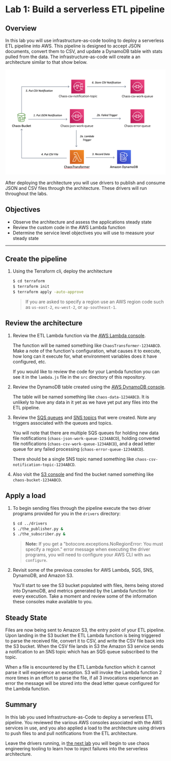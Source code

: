 # Lab 1: Build a serverless ETL pipeline

## Overview

In this lab you will use infrastructure-as-code tooling to deploy a serverless ETL pipeline into AWS.  This pipeline is designed to accept JSON documents, convert them to CSV, and update a DynamoDB table with stats pulled from the data.  The infrastructure-as-code will create a an architecture similar to that show below.

![Serverless ETL Architecture](images/serverless-etl-architecture.png)

After deploying the architecture you will use drivers to publish and consume JSON and CSV files through the architecture.  These drivers will run throughout the labs.

## Objectives
 - Observe the architecture and assess the applications steady state
 - Review the custom code in the AWS Lambda function
 - Determine the service level objectives you will use to measure your steady state

 ---

## Create the pipeline

1. Using the Terraform cli, deploy the architecture

    ```bash
    $ cd terraform
    $ terraform init
    $ terraform apply -auto-approve
    ```

    > If you are asked to specify a region use an AWS region code such as `us-east-2`, `eu-west-2`, or `ap-southeast-1`.

## Review the architecture

1. Review the ETL Lambda function via the [AWS Lambda console](https://console.aws.amazon.com/lambda/home?#/functions).  

    The function will be named something like `ChaosTransformer-1234ABCD`.  Make a note of the function's configuration, what causes it to execute, how long can it execute for, what environment variables does it have configured, etc.

    If you would like to review the code for your Lambda function you can see it in the `lambda.js` file in the `src` directory of this repository.

1. Review the DynamoDB table created using the [AWS DynamoDB console](https://console.aws.amazon.com/dynamodb/home?#tables:).

    The table will be named something like `chaos-data-1234ABCD`.  It is unlikely to have any data in it yet as we have yet put any files into the ETL pipeline.

1. Review the [SQS queues](https://console.aws.amazon.com/sqs/home?#) and [SNS topics](https://console.aws.amazon.com/sns/v3/home?#/topics) that were created.  Note any triggers associated with the queues and topics.

    You will note that there are multiple SQS queues for holding new data file notifications (`chaos-json-work-queue-1234ABCD`), holding converted file notifications (`chaos-csv-work-queue-1234ABCD`), and a dead letter queue for any failed processing (`chaos-error-queue-1234ABCD`).

    There should be a single SNS topic named something like `chaos-csv-notification-topic-1234ABCD`.

1. Also visit the [S3 console](https://s3.console.aws.amazon.com/s3/home?) and find the bucket named something like `chaos-bucket-1234ABCD`.

## Apply a load

1. To begin sending files through the pipeline execute the two driver programs provided for you in the `drivers` directory:

     ```bash
     $ cd ../drivers
     $ ./the_publisher.py &
     $ ./the_subscriber.py &
     ```

    > **Note:** If you get a "botocore.exceptions.NoRegionError: You must specify a region." error message when executing the driver programs, you will need to configure your AWS CLI with `aws configure`.

1. Revisit some of the previous consoles for AWS Lambda, SQS, SNS, DynamoDB, and Amazon S3.  

    You'll start to see the S3 bucket populated with files, items being stored into DynamoDB, and metrics generated by the Lambda function for every execution.  Take a moment and review some of the information these consoles make available to you.

## Steady State

Files are now being sent to Amazon S3, the entry point of your ETL pipeline.  Upon landing in the S3 bucket the ETL Lambda function is being triggered to parse the received file, convert it to CSV, and write the CSV file back into the S3 bucket.  When the CSV file lands in S3 the Amazon S3 service sends a notification to an SNS topic which has an SQS queue subscribed to the topic.  

When a file is encountered by the ETL Lambda function which it cannot parse it will experience an exception.  S3 will invoke the Lambda function 2 more times in an effort to parse the file, if all 3 invocations experience an error the message will be stored into the dead letter queue configured for the Lambda function.

## Summary

In this lab you used Infrastructure-as-Code to deploy a serverless ETL pipeline.  You reviewed the various AWS consoles associated with the AWS services in use, and you also applied a load to the architecture using drivers to push files to and pull notifications from the ETL architecture.

Leave the drivers running, in [the next lab](lab_2_inject_fault.md) you will begin to use chaos engineering tooling to learn how to inject failures into the serverless architecture.
